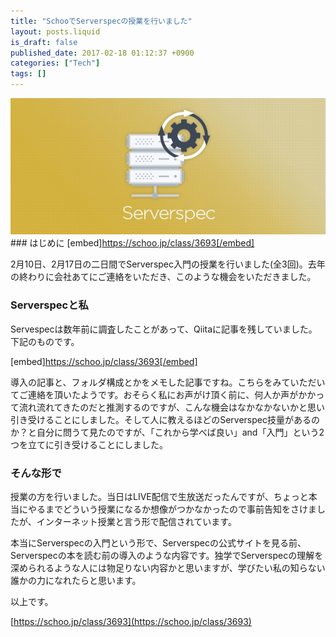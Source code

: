 ```yaml
---
title: "SchooでServerspecの授業を行いました"
layout: posts.liquid
is_draft: false
published_date: 2017-02-18 01:12:37 +0900
categories: ["Tech"]
tags: []
---
```


 ![](/public/images/2017/09/f0512-1zk8jwej1alaovosb2xmioq.jpeg)### はじめに
[embed]https://schoo.jp/class/3693[/embed]

2月10日、2月17日の二日間でServerspec入門の授業を行いました(全3回)。去年の終わりに会社あてにご連絡をいただき、このような機会をいただきました。

### Serverspecと私
Servespecは数年前に調査したことがあって、Qiitaに記事を残していました。下記のものです。

[embed]https://schoo.jp/class/3693[/embed]

導入の記事と、フォルダ構成とかをメモした記事ですね。こちらをみていただいてご連絡を頂いたようです。おそらく私にお声がけ頂く前に、何人か声がかかって流れ流れてきたのだと推測するのですが、こんな機会はなかなかないかと思い引き受けることにしました。そして人に教えるほどのServerspec技量があるのか？と自分に問うて見たのですが、「これから学べば良い」and「入門」という2つを立てに引き受けることにしました。

### そんな形で
授業の方を行いました。当日はLIVE配信で生放送だったんですが、ちょっと本当にやるまでどういう授業になるか想像がつかなかったので事前告知をさけましたが、インターネット授業と言う形で配信されています。

本当にServerspecの入門という形で、Serverspecの公式サイトを見る前、Serverspecの本を読む前の導入のような内容です。独学でServerspecの理解を深められるような人には物足りない内容かと思いますが、学びたい私の知らない誰かの力になれたらと思います。

以上です。

[https://schoo.jp/class/3693](https://schoo.jp/class/3693)


